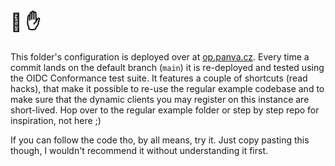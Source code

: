 # 🛑 ✋

This folder's configuration is deployed over at [op.panva.cz][heroku-example]. Every time a commit lands on the default branch (`main`) it is re-deployed and tested using the OIDC Conformance test suite. It features a couple of shortcuts (read hacks), that make it possible to re-use the regular example codebase and to make sure that the dynamic clients you may register on this instance are short-lived. Hop over to the regular example folder or step by step repo for inspiration, not here ;)

If you can follow the code tho, by all means, try it. Just copy pasting this though, I wouldn't
recommend it without understanding it first.

[heroku-example]: https://op.panva.cz/.well-known/openid-configuration
